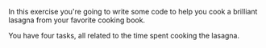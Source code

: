 In this exercise you're going to write some code to help you cook a brilliant lasagna from your favorite cooking book.

You have four tasks, all related to the time spent cooking the lasagna.